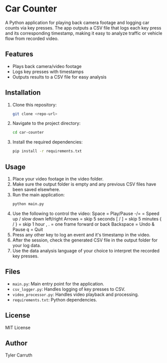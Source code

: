 # Car Counter

A Python application for playing back camera footage and logging car counts via key presses. The app outputs a CSV file that logs each key press and its corresponding timestamp, making it easy to analyze traffic or vehicle flow from recorded video.

## Features
- Plays back camera/video footage
- Logs key presses with timestamps
- Outputs results to a CSV file for easy analysis

## Installation
1. Clone this repository:
   ```sh
   git clone <repo-url>
   ```
2. Navigate to the project directory:
   ```sh
   cd car-counter
   ```
3. Install the required dependencies:
   ```sh
   pip install -r requirements.txt
   ```

## Usage
1. Place your video footage in the video folder.
2. Make sure the output folder is empty and any previous CSV files have been saved elsewhere. 
3. Run the main application:
   ```sh
   python main.py
   ```
4. Use the following to control the video: 
      Space = Play/Pause 
      -/= = Speed up / slow down
      left/right Arrows = skip 5 seconds
      [ / ] = skip 5 minutes
      { / } = skip 1 hour
      , . = one frame forward or back
      Backspace = Undo & Pause
      q = Quit 
5. Press any other key to log an event and it's timestamp in the video.
6. After the session, check the generated CSV file in the output folder for your log data.
7. Use the data analysis language of your choice to interpret the recorded key presses.

## Files
- `main.py`: Main entry point for the application.
- `csv_logger.py`: Handles logging of key presses to CSV.
- `video_processor.py`: Handles video playback and processing.
- `requirements.txt`: Python dependencies.

## License
MIT License

## Author
Tyler Carruth

